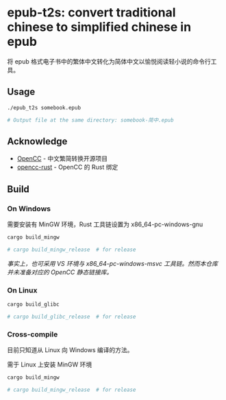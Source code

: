 # epub-t2s: convert traditional chinese to simplified chinese in epub

将 epub 格式电子书中的繁体中文转化为简体中文以愉悦阅读轻小说的命令行工具。

## Usage

```bash
./epub_t2s somebook.epub

# Output file at the same directory: somebook-简中.epub
```

## Acknowledge

- [OpenCC](https://github.com/BYVoid/OpenCC) - 中文繁简转换开源项目
- [opencc-rust](https://github.com/magiclen/opencc-rust) - OpenCC 的 Rust 绑定

## Build

### On Windows

需要安装有 MinGW 环境，Rust 工具链设置为 x86_64-pc-windows-gnu

```bash
cargo build_mingw

# cargo build_mingw_release  # for release
```

*事实上，也可采用 VS 环境与 x86_64-pc-windows-msvc 工具链。然而本仓库并未准备对应的 OpenCC 静态链接库。*

### On Linux

```bash
cargo build_glibc

# cargo build_glibc_release  # for release
```

### Cross-compile

目前只知道从 Linux 向 Windows 编译的方法。

需于 Linux 上安装 MinGW 环境

```bash
cargo build_mingw

# cargo build_mingw_release  # for release
```
